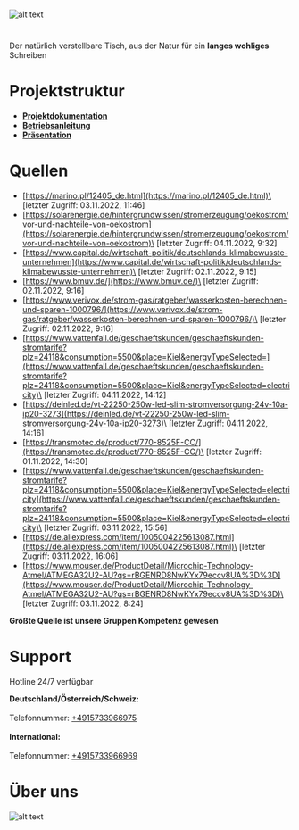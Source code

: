 ```
```
![alt text](https://raw.githubusercontent.com/theRandString/Aeskaetisch/main/Images/ReadMe_Logo.png)
#

Der natürlich verstellbare Tisch, aus der Natur für ein **langes wohliges** Schreiben


# Projektstruktur

- **[Projektdokumentation]()**
- **[Betriebsanleitung](https://github.com/theRandString/Aeskaetisch/tree/main/Betriebsanleitung)**
- **[Präsentation]()**


# Quellen

- [https://marino.pl/12405_de.html](https://marino.pl/12405_de.html)\
[letzter Zugriff: 03.11.2022, 11:46]
- [https://solarenergie.de/hintergrundwissen/stromerzeugung/oekostrom/vor-und-nachteile-von-oekostrom](https://solarenergie.de/hintergrundwissen/stromerzeugung/oekostrom/vor-und-nachteile-von-oekostrom)\
[letzter Zugriff: 04.11.2022, 9:32]
- [https://www.capital.de/wirtschaft-politik/deutschlands-klimabewusste-unternehmen](https://www.capital.de/wirtschaft-politik/deutschlands-klimabewusste-unternehmen)\
[letzter Zugriff: 02.11.2022, 9:15]
- [https://www.bmuv.de/](https://www.bmuv.de/)\
[letzter Zugriff: 02.11.2022, 9:16]
- [https://www.verivox.de/strom-gas/ratgeber/wasserkosten-berechnen-und-sparen-1000796/](https://www.verivox.de/strom-gas/ratgeber/wasserkosten-berechnen-und-sparen-1000796/)\
[letzter Zugriff: 02.11.2022, 9:16]
- [https://www.vattenfall.de/geschaeftskunden/geschaeftskunden-stromtarife?plz=24118&consumption=5500&place=Kiel&energyTypeSelected=](https://www.vattenfall.de/geschaeftskunden/geschaeftskunden-stromtarife?plz=24118&consumption=5500&place=Kiel&energyTypeSelected=electricity)\
[letzter Zugriff: 04.11.2022, 14:12]
- [https://deinled.de/vt-22250-250w-led-slim-stromversorgung-24v-10a-ip20-3273](https://deinled.de/vt-22250-250w-led-slim-stromversorgung-24v-10a-ip20-3273)\
[letzter Zugriff: 04.11.2022, 14:16]
- [https://transmotec.de/product/770-8525F-CC/](https://transmotec.de/product/770-8525F-CC/)\
[letzter Zugriff: 01.11.2022, 14:30]
- [https://www.vattenfall.de/geschaeftskunden/geschaeftskunden-stromtarife?plz=24118&consumption=5500&place=Kiel&energyTypeSelected=electricity](https://www.vattenfall.de/geschaeftskunden/geschaeftskunden-stromtarife?plz=24118&consumption=5500&place=Kiel&energyTypeSelected=electricity)\
[letzter Zugriff: 03.11.2022, 15:56]
- [https://de.aliexpress.com/item/1005004225613087.html](https://de.aliexpress.com/item/1005004225613087.html)\
[letzter Zugriff: 03.11.2022, 16:06]
- [https://www.mouser.de/ProductDetail/Microchip-Technology-Atmel/ATMEGA32U2-AU?qs=rBGENRD8NwKYx79eccv8UA%3D%3D](https://www.mouser.de/ProductDetail/Microchip-Technology-Atmel/ATMEGA32U2-AU?qs=rBGENRD8NwKYx79eccv8UA%3D%3D)\
[letzter Zugriff: 03.11.2022, 8:24]

**Größte Quelle ist unsere Gruppen Kompetenz gewesen**




# Support

Hotline 24/7 verfügbar

**Deutschland/Österreich/Schweiz:**\
\
 Telefonnummer: [+4915733966975]()\
 \
**International:**\
\
Telefonnummer: [+4915733966969]()

# Über uns

![alt text](https://raw.githubusercontent.com/theRandString/Aeskaetisch/main/Images/Gruppenbild1.jpg)


